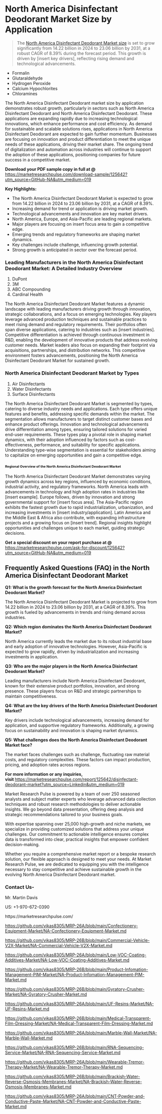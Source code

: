 
<h1>North America Disinfectant Deodorant Market&nbsp;Size by Application</h1><blockquote><p>The <a href="https://marketresearchpulse.com/download-sample/125642?utm_source=GitHub-NA&amp;utm_medium=019">North America Disinfectant Deodorant Market size</a> is set to grow significantly from 14.22 billion in 2024 to 23.06 billion by 2031, at a robust CAGR of 8.39% during the forecast period. This growth is driven by [insert key drivers], reflecting rising demand and technological advancements.</p></blockquote><ul><li>Formalin<li> Glutaraldehyde<li> Hydrogen Peroxide<li> Calcium Hypochlorites<li> Chloramines</li></ul><p>The North America Disinfectant Deodorant market size by application demonstrates robust growth, particularly in sectors such as North America Disinfectant Deodorant and North America Disinfectant Deodorant. These applications are expanding rapidly due to increasing technological innovations, which enhance performance and cost efficiency. As demand for sustainable and scalable solutions rises, applications in North America Disinfectant Deodorant are expected to gain further momentum. Businesses are focusing on innovation and product differentiation to meet the unique needs of these applications, driving their market share. The ongoing trend of digitalization and automation across industries will continue to support the adoption of these applications, positioning companies for future success in a competitive market.</p><p><strong>Download your PDF sample copy in full at @ </strong><a href="https://marketresearchpulse.com/download-sample/125642?utm_source=GitHub-NA&amp;utm_medium=019">https://marketresearchpulse.com/download-sample/125642?utm_source=GitHub-NA&amp;utm_medium=019</a></p><p><strong>Key Highlights: </strong></p><ul><li>The North America Disinfectant Deodorant Market is expected to grow from 14.22 billion in 2024 to 23.06 billion by 2031, at a CAGR of 8.39%.</li><li>Increasing demand for trend or application is driving market growth.</li><li>Technological advancements and innovation are key market drivers.</li><li>North America, Europe, and Asia-Pacific are leading regional markets.</li><li>Major players are focusing on insert focus area to gain a competitive edge.</li><li>Emerging trends and regulatory frameworks are shaping market dynamics.</li><li>Key challenges include challenge, influencing growth potential.</li><li>Strong growth is anticipated in sector over the forecast period.</li></ul><h3>Leading Manufacturers in the North America Disinfectant Deodorant Market: A Detailed Industry Overview</h3><ol><li>DuPont</li><li>3M</li><li>ABC Compounding</li><li>Cardinal Health</li></ol><div class="flex max-w-full flex-col flex-grow"><div class="min-h-8 text-message flex w-full flex-col items-end gap-2 whitespace-normal break-words [.text-message+&amp;]:mt-5" dir="auto" data-message-author-role="assistant" data-message-id="fd8432e4-4910-450d-b182-61b7bfb0a01f" data-message-model-slug="gpt-4o"><div class="flex w-full flex-col gap-1 empty:hidden first:pt-[3px]"><div class="markdown prose w-full break-words dark:prose-invert light"><p>The North America Disinfectant Deodorant Market features a dynamic landscape with leading manufacturers driving growth through innovation, strategic collaborations, and a focus on emerging technologies. Key players leverage advanced production techniques and sustainable practices to meet rising demand and regulatory requirements. Their portfolios often span diverse applications, catering to industries such as [insert industries]. Competitive differentiation is achieved through continuous investment in R&amp;D, enabling the development of innovative products that address evolving customer needs. Market leaders also focus on expanding their footprint via acquisitions, partnerships, and distribution networks. This competitive environment fosters advancements, positioning the North America Disinfectant Deodorant Market for sustained growth.</p></div></div></div></div><h3>North America Disinfectant Deodorant Market by Types</h3><ol><li>Air Disinfectants<li> Water Disinfectants<li> Surface Disinfectants</li></ol><div class="flex max-w-full flex-col flex-grow"><div class="min-h-8 text-message flex w-full flex-col items-end gap-2 whitespace-normal break-words [.text-message+&amp;]:mt-5" dir="auto" data-message-author-role="assistant" data-message-id="084470be-0bb7-4664-bddf-5156b4f41249" data-message-model-slug="gpt-4o-mini"><div class="flex w-full flex-col gap-1 empty:hidden first:pt-[3px]"><div class="markdown prose w-full break-words dark:prose-invert light"><p>The North America Disinfectant Deodorant Market is segmented by types, catering to diverse industry needs and applications. Each type offers unique features and benefits, addressing specific demands within the market. The segmentation allows manufacturers to target distinct customer bases and enhance product offerings. Innovation and technological advancements drive differentiation among types, ensuring tailored solutions for varied end-user requirements. These types play a pivotal role in shaping market dynamics, with their adoption influenced by factors such as cost-effectiveness, performance, and suitability for specific applications. Understanding type-wise segmentation is essential for stakeholders aiming to capitalize on emerging opportunities and gain a competitive edge.</p></div></div></div></div><h3><span style="font-size: 11px;">Regional Overview of the North America Disinfectant Deodorant Market</span></h3><div class="flex max-w-full flex-col flex-grow"><div class="min-h-8 text-message flex w-full flex-col items-end gap-2 whitespace-normal break-words [.text-message+&amp;]:mt-5" dir="auto" data-message-author-role="assistant" data-message-id="e9038762-ce64-4e30-91c9-9bd413514231" data-message-model-slug="gpt-4o-mini"><div class="flex w-full flex-col gap-1 empty:hidden first:pt-[3px]"><div class="markdown prose w-full break-words dark:prose-invert light"><p>The North America Disinfectant Deodorant Market demonstrates varying growth dynamics across key regions, influenced by economic conditions, industrial activity, and regulatory frameworks. North America leads with advancements in technology and high adoption rates in industries like [insert example]. Europe follows, driven by innovation and strong governmental support for [insert focus area]. The Asia-Pacific region exhibits the fastest growth due to rapid industrialization, urbanization, and increasing investments in [insert industry/application]. Latin America and the Middle East &amp; Africa also contribute, with expanding infrastructure projects and a growing focus on [insert trend]. Regional insights highlight opportunities and challenges unique to each market, guiding strategic decisions.</p></div></div></div></div><p><strong>Get a special discount on your report purchase at @ </strong><a href="https://marketresearchpulse.com/ask-for-discount/125642?utm_source=GitHub-NA&amp;utm_medium=019">https://marketresearchpulse.com/ask-for-discount/125642?utm_source=GitHub-NA&amp;utm_medium=019</a></p><h2>Frequently Asked Questions (FAQ) in the North America Disinfectant Deodorant Market</h2><p><strong>Q1: What is the growth forecast for the North America Disinfectant Deodorant Market?</strong></p><p>The North America Disinfectant Deodorant Market is projected to grow from 14.22 billion in 2024 to 23.06 billion by 2031, at a CAGR of 8.39%. This growth is fueled by advancements in trends and rising demand across industries.</p><p><strong>Q2: Which region dominates the North America Disinfectant Deodorant Market?</strong></p><p>North America currently leads the market due to its robust industrial base and early adoption of innovative technologies. However, Asia-Pacific is expected to grow rapidly, driven by industrialization and increasing investments in application.</p><p><strong>Q3: Who are the major players in the North America Disinfectant Deodorant Market?</strong></p><p>Leading manufacturers include North America Disinfectant Deodorant, known for their extensive product portfolios, innovation, and strong presence. These players focus on R&amp;D and strategic partnerships to maintain competitiveness.</p><p><strong>Q4: What are the key drivers of the North America Disinfectant Deodorant Market?</strong></p><p>Key drivers include technological advancements, increasing demand for application, and supportive regulatory frameworks. Additionally, a growing focus on sustainability and innovation is shaping market dynamics.</p><p><strong>Q5: What challenges does the North America Disinfectant Deodorant Market face?</strong></p><p>The market faces challenges such as challenge, fluctuating raw material costs, and regulatory complexities. These factors can impact production, pricing, and adoption rates across regions.</p><p><strong>For more information or any inquiries, visit&nbsp;</strong><a href="https://marketresearchpulse.com/report/125642/disinfectant-deodorant-market?utm_source=Linkedin&utm_medium=019">https://marketresearchpulse.com/report/125642/disinfectant-deodorant-market?utm_source=Linkedin&utm_medium=019</a></p><p>Market Research Pulse is powered by a team of over 250 seasoned analysts and subject matter experts who leverage advanced data collection techniques and robust research methodologies to deliver actionable insights. We go beyond data presentation, offering deep analysis and strategic recommendations tailored to your business goals.</p><p>With expertise spanning over 25,000 high-growth and niche markets, we specialize in providing customized solutions that address your unique challenges. Our commitment to actionable intelligence ensures complex data is transformed into clear, practical insights that empower confident decision-making.</p><p>Whether you require a comprehensive market report or a bespoke research solution, our flexible approach is designed to meet your needs. At Market Research Pulse, we are dedicated to equipping you with the intelligence necessary to stay competitive and achieve sustainable growth in the evolving North America Disinfectant Deodorant market.</p><h3><strong>Contact Us-</strong></h3><p>Mr. Martin Davis</p><p>US: +1-970-672-0390</p><p>https://marketresearchpulse.com/</p><p><a href="https://github.com/vikas8305/MRP-26A/blob/main/Confectionery-Equipment-Market/NA-Confectionery-Equipment-Market.md">https://github.com/vikas8305/MRP-26A/blob/main/Confectionery-Equipment-Market/NA-Confectionery-Equipment-Market.md</a></p><p><a href="https://github.com/vikas8305/MRP-26B/blob/main/Commercial-Vehicle-V2X-Market/NA-Commercial-Vehicle-V2X-Market.md">https://github.com/vikas8305/MRP-26B/blob/main/Commercial-Vehicle-V2X-Market/NA-Commercial-Vehicle-V2X-Market.md</a></p><p><a href="https://github.com/vikas8305/MRP-26A/blob/main/Low-VOC-Coating-Additives-Market/NA-Low-VOC-Coating-Additives-Market.md">https://github.com/vikas8305/MRP-26A/blob/main/Low-VOC-Coating-Additives-Market/NA-Low-VOC-Coating-Additives-Market.md</a></p><p><a href="https://github.com/vikas8305/MRP-26B/blob/main/Product-Infomation-Management-PIM-Market/NA-Product-Infomation-Management-PIM-Market.md">https://github.com/vikas8305/MRP-26B/blob/main/Product-Infomation-Management-PIM-Market/NA-Product-Infomation-Management-PIM-Market.md</a></p><p><a href="https://github.com/vikas8305/MRP-26B/blob/main/Gyratory-Crusher-Market/NA-Gyratory-Crusher-Market.md">https://github.com/vikas8305/MRP-26B/blob/main/Gyratory-Crusher-Market/NA-Gyratory-Crusher-Market.md</a></p><p><a href="https://github.com/vikas8305/MRP-26A/blob/main/UF-Resins-Market/NA-UF-Resins-Market.md">https://github.com/vikas8305/MRP-26A/blob/main/UF-Resins-Market/NA-UF-Resins-Market.md</a></p><p><a href="https://github.com/vikas8305/MRP-26B/blob/main/Medical-Transparent-Film-Dressing-Market/NA-Medical-Transparent-Film-Dressing-Market.md">https://github.com/vikas8305/MRP-26B/blob/main/Medical-Transparent-Film-Dressing-Market/NA-Medical-Transparent-Film-Dressing-Market.md</a></p><p><a href="https://github.com/vikas8305/MRP-26A/blob/main/Marble-Wall-Market/NA-Marble-Wall-Market.md">https://github.com/vikas8305/MRP-26A/blob/main/Marble-Wall-Market/NA-Marble-Wall-Market.md</a></p><p><a href="https://github.com/vikas8305/MRP-26B/blob/main/RNA-Sequencing-Service-Market/NA-RNA-Sequencing-Service-Market.md">https://github.com/vikas8305/MRP-26B/blob/main/RNA-Sequencing-Service-Market/NA-RNA-Sequencing-Service-Market.md</a></p><p><a href="https://github.com/vikas8305/MRP-26A/blob/main/Wearable-Tremor-Therapy-Market/NA-Wearable-Tremor-Therapy-Market.md">https://github.com/vikas8305/MRP-26A/blob/main/Wearable-Tremor-Therapy-Market/NA-Wearable-Tremor-Therapy-Market.md</a></p><p><a href="https://github.com/vikas8305/MRP-26B/blob/main/Brackish-Water-Reverse-Osmosis-Membranes-Market/NA-Brackish-Water-Reverse-Osmosis-Membranes-Market.md">https://github.com/vikas8305/MRP-26B/blob/main/Brackish-Water-Reverse-Osmosis-Membranes-Market/NA-Brackish-Water-Reverse-Osmosis-Membranes-Market.md</a></p><p><a href="https://github.com/vikas8305/MRP-26A/blob/main/CNT-Powder-and-Conductive-Paste-Market/NA-CNT-Powder-and-Conductive-Paste-Market.md">https://github.com/vikas8305/MRP-26A/blob/main/CNT-Powder-and-Conductive-Paste-Market/NA-CNT-Powder-and-Conductive-Paste-Market.md</a></p>
